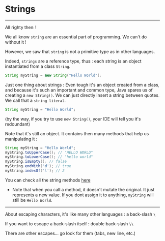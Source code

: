 # Strings

---

All righty then !

We all know `string` are an essential part of programming. We can't do without it !

However, we saw that `string` is not a primitive type as in other languages.

Indeed, `strings` are a reference type, thus : each string is an object instantiated from a class `String`.

```java
String myString = new String("Hello World");
```

Just one thing about strings : Even tough it's an object created from a class, and because it's such an important and common type, Java spares us of creating a `new String()`. We can just directly insert a string between quotes. We call that a `string literal`.

```java
String myString = "Hello World";
```

(by the way, if you try to use `new String()`, your IDE will tell you it's redoundant)

Note that it's still an object. It contains then many methods that help us manipulating it :

```java
String myString = "Hello World";
myString.toUpperCase(); // "HELLO WORLD"
myString.toLowerCase(); // "hello world"
myString.isEmpty(); // false
myString.endWith('d'); // true
myString.indexOf('l'); // 2
```

You can check all the string methods [here](https://www.w3schools.com/java/java_ref_string.asp)

- Note that when you call a method, it doesn't mutate the original. It just represents a new value. If you dont assign it to anything, `myString` will still be `Hello World`.

---

About escaping characters, it's like many other languages : a back-slash `\`

If you want to escape a back-slash itself : double back-slash `\\`

There are other escapes... go look for them (tabs, new line, etc.)
